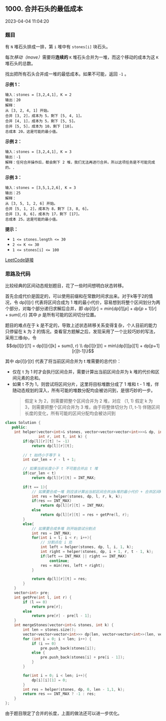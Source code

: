 ## 1000. 合并石头的最低成本

2023-04-04 11:04:20

### 题目

有 ``N`` 堆石头排成一排，第 ``i`` 堆中有 ``stones[i]`` 块石头。

每次<em>移动（move）</em>需要将**连续的** ``K`` 堆石头合并为一堆，而这个移动的成本为这 ``K`` 堆石头的总数。

找出把所有石头合并成一堆的最低成本。如果不可能，返回 ``-1`` 。

 

**示例 1：**

```
输入：stones = [3,2,4,1], K = 2
输出：20
解释：
从 [3, 2, 4, 1] 开始。
合并 [3, 2]，成本为 5，剩下 [5, 4, 1]。
合并 [4, 1]，成本为 5，剩下 [5, 5]。
合并 [5, 5]，成本为 10，剩下 [10]。
总成本 20，这是可能的最小值。
```

**示例 2：**

```
输入：stones = [3,2,4,1], K = 3
输出：-1
解释：任何合并操作后，都会剩下 2 堆，我们无法再进行合并。所以这项任务是不可能完成的。.
```

**示例 3：**

```
输入：stones = [3,5,1,2,6], K = 3
输出：25
解释：
从 [3, 5, 1, 2, 6] 开始。
合并 [5, 1, 2]，成本为 8，剩下 [3, 8, 6]。
合并 [3, 8, 6]，成本为 17，剩下 [17]。
总成本 25，这是可能的最小值。
```

 

**提示：**


- ``1 <= stones.length <= 30``
- ``2 <= K <= 30``
- ``1 <= stones[i] <= 100``



[LeetCode链接](https://leetcode-cn.com/problems/minimum-cost-to-merge-stones/)

### 思路及代码

比较经典的区间动态规划题目，花了一些时间想明白状态转移。

首先合成代价是固定的，可以使用前缀和在常数时间求出来。对于k等于2的情况，令 dp[l][r] 代表将区间合成为 1 堆的最小代价，容易想到将整个区间划分为两个部分，对每个部分递归求解后合并，即 $dp[l][r] = min\{dp[l][p] + dp[p + 1][r] + sum(l, r)\}$ 其中 $p$ 是所有可能的区间切分位置。

题目的难点在于 k 是不定的，导致上述状态转移关系变得复杂，个人目前的能力只停留在 k 为 2 的情况。查看官方题解之后，发现采用了一个比较巧妙的写法，采用三维dp，令 $$dp[l][r][1] = dp[l][r][k] + sum(l, r) \\ dp[l][r][t] = min\{dp[l][p][1] + dp[p+1][r][t-1]\}$$

其中 $dp[l][r][t]$ 代表了将当前区间合并为 t 堆需要的总代价：
- 仅在 t 为 1 时才会执行区间合并，需要计算出当前区间合并为 k 堆的代价和区间元素的总和。
- 如果 t 不为 1，则尝试将区间分片，这里将目标堆数分成了 1 堆和 t - 1 堆，伴随动态规划的深入，所有可能的堆数分配均会被访问到，是很巧妙的一步。
  > 假定 k 为 2，则需要把整个区间合并为 2 堆，对应 （1, 1)
  > 假定 k 为 3，则需要把整个区间合并为 3 堆，由于将整体切分为 (1, t-1) 伴随区间长度的变化，所有可能的区间分配均会被访问到

```cpp
class Solution {
   public:
    int helper(vector<int>& stones, vector<vector<vector<int>>>& dp, int l,
               int r, int t, int k) {
        if(dp[l][r][t] != -1)
            return dp[l][r][t];
        
        // t 始终小于等于 k
        int cur_len = r - l + 1;

        // 如果当前长度小于 t 不可能合并出 t 堆
        if(cur_len < t)
            return dp[l][r][t] = INT_MAX;
        
        if(t == 1){
            // 如果要合成一堆 则应该计算出当前区间合并出k堆的最小代价 + 合并区间k堆需要的代价
            int res = helper(stones, dp, l, r, k, k);
            if(res == INT_MAX)
                return dp[l][r][t] = INT_MAX;
            else    
                return dp[l][r][t] = res + getPre(l, r);
        }
        else{
            // 如果要合成多堆 则开始尝试分割点
            int res = INT_MAX;
            for(int i = l; i < r; i++){
                // 分割点在 i 处
                int left = helper(stones, dp, l, i, 1, k);
                int right = helper(stones, dp, i + 1, r, t - 1, k);
                if(left == INT_MAX || right == INT_MAX)
                    continue;
                res = min(res, left + right);
            }

            return dp[l][r][t] = res;
        }
    }
    vector<int> pre;
    int getPre(int l, int r) {
        if (l == 0)
            return pre[r];
        else
            return pre[r] - pre[l - 1];
    }
    int mergeStones(vector<int>& stones, int k) {
        int len = stones.size();
        vector<vector<vector<int>>> dp(len, vector<vector<int>>(len, vector<int>(k + 1, -1)));
        for (int i = 0; i < len; i++) {
            if (i == 0)
                pre.push_back(stones[i]);
            else {
                pre.push_back(stones[i] + pre[i - 1]);
            }
        }

        for(int i = 0; i < len; i++){
            dp[i][i][1] = 0;
        }
        int res = helper(stones, dp, 0, len - 1,1, k);
        return res == INT_MAX ? -1 : res;
    }
};
```

由于题目限定了合并的长度，上面的做法还可以进一步优化。